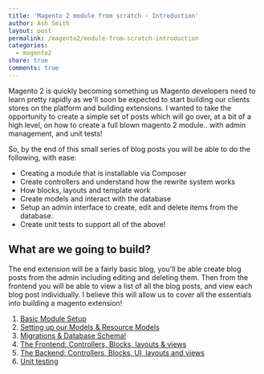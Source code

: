 ```yaml
---
title: 'Magento 2 module from scratch - Introduction'
author: Ash Smith
layout: post
permalink: /magento2/module-from-scratch-introduction
categories:
  - magento2
share: true
comments: true
---
```


Magento 2 is quickly becoming something us Magento developers need to learn pretty rapidly as we'll soon be expected to start building our clients stores on the platform and building extensions. I wanted to take the opportunity to create a simple set of posts which will go over, at a bit of a high level, on how to create a full blown magento 2 module.. with admin management, and unit tests!

So, by the end of this small series of blog posts you will be able to do the following, with ease:

- Creating a module that is installable via Composer
- Create controllers and understand how the rewrite system works
- How blocks, layouts and template work
- Create models and interact with the database
- Setup an admin interface to create, edit and delete items from the database.
- Create unit tests to support all of the above!

## What are we going to build?
The end extension will be a fairly basic blog, you'll be able create blog posts from the admin including editing and deleting them. Then from the frontend you will be able to view a list of all the blog posts, and view each blog post individually. I believe this will allow us to cover all the essentials into building a magento extension!

1. [Basic Module Setup](/magento2/module-from-scratch-module-part-1-setup/)
2. [Setting up our Models & Resource Models](/magento2/module-from-scratch-module-part-2-models/)
3. [Migrations & Database Schema!](/magento2/module-from-scratch-part-3-database-tables)
4. [The Frontend: Controllers, Blocks, layouts & views](/magento2/module-from-scratch-part-4-the-frontend)
5. [The Backend: Controllers, Blocks, UI, layouts and views](/magento2/module-from-scratch-part-5-adminhtml/)
6. [Unit testing](/magento2/module-from-scratch-part-6-unit-testing)
